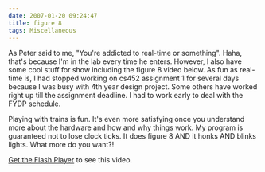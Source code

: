 ```yaml
---
date: 2007-01-20 09:24:47
title: figure 8
tags: Miscellaneous
---
```

As Peter said to me, "You're addicted to real-time or something". Haha, that's
because I'm in the lab every time he enters. However, I also have some cool
stuff for show including the figure 8 video below. As fun as real-time is, I
had stopped working on cs452 assignment 1 for several days because I was busy
with 4th year design project. Some others have worked right up till the
assignment deadline. I had to work early to deal with the FYDP schedule.

Playing with trains is fun. It's even more satisfying once you understand more
about the hardware and how and why things work. My program is guaranteed not to
lose clock ticks. It does figure 8 AND it honks AND blinks lights. What more do
you want?!

<div id="v5405"><a href="http://www.macromedia.com/go/getflashplayer" onclick="javascript:_gaq.push(['_trackEvent','outbound-article','http://www.macromedia.com/go/getflashplayer']);">Get the Flash Player</a> to see this video.</div>
<p>
<script src="https://media.dreamhost.com/mp4/swfobject.js" type="text/javascript"></script>
<script type="text/javascript">// <![CDATA[
var swf = new SWFObject("https://media.dreamhost.com/mp4/player.swf", "mpl", "480", "659", 8);
swf.addParam("allowfullscreen", "true");
swf.addParam("allowscriptaccess", "always");
swf.addVariable("file", "http://dannysu.com/files/videos/figure8_conv.flv");
swf.addVariable("image", "http://dannysu.com/files/videos/figure8_conv.jpeg");
swf.write("v5405");
// ]]&gt;</script>
</p>
